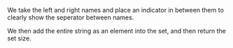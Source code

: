 We take the left and right names and place an indicator in between them to clearly show the seperator between names.

We then add the entire string as an element into the set, and then return the set size.
